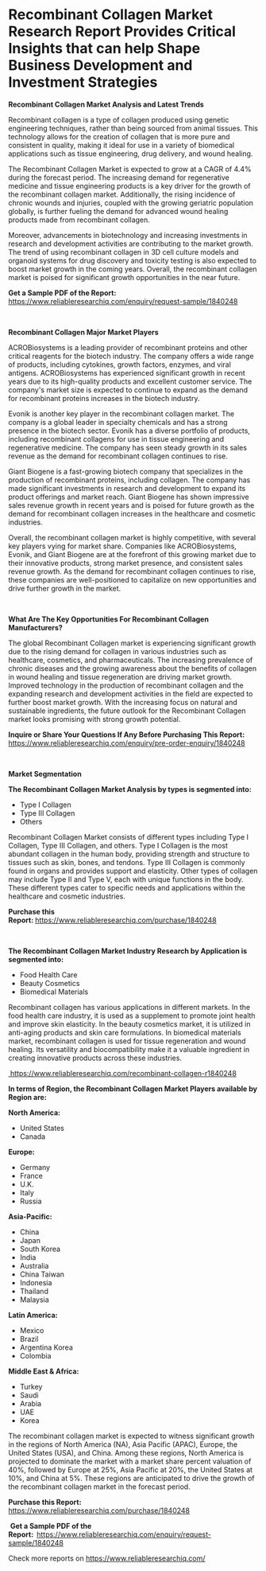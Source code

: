 <p><h1>Recombinant Collagen Market Research Report Provides Critical Insights that can help Shape Business Development and Investment Strategies</h1></p><p><strong>Recombinant Collagen Market Analysis and Latest Trends</strong></p>
<p><p>Recombinant collagen is a type of collagen produced using genetic engineering techniques, rather than being sourced from animal tissues. This technology allows for the creation of collagen that is more pure and consistent in quality, making it ideal for use in a variety of biomedical applications such as tissue engineering, drug delivery, and wound healing.</p><p>The Recombinant Collagen Market is expected to grow at a CAGR of 4.4% during the forecast period. The increasing demand for regenerative medicine and tissue engineering products is a key driver for the growth of the recombinant collagen market. Additionally, the rising incidence of chronic wounds and injuries, coupled with the growing geriatric population globally, is further fueling the demand for advanced wound healing products made from recombinant collagen.</p><p>Moreover, advancements in biotechnology and increasing investments in research and development activities are contributing to the market growth. The trend of using recombinant collagen in 3D cell culture models and organoid systems for drug discovery and toxicity testing is also expected to boost market growth in the coming years. Overall, the recombinant collagen market is poised for significant growth opportunities in the near future.</p></p>
<p><strong>Get a Sample PDF of the Report:&nbsp;</strong> <a href="https://www.reliableresearchiq.com/enquiry/request-sample/1840248">https://www.reliableresearchiq.com/enquiry/request-sample/1840248</a></p>
<p>&nbsp;</p>
<p><strong>Recombinant Collagen Major Market Players</strong></p>
<p><p>ACROBiosystems is a leading provider of recombinant proteins and other critical reagents for the biotech industry. The company offers a wide range of products, including cytokines, growth factors, enzymes, and viral antigens. ACROBiosystems has experienced significant growth in recent years due to its high-quality products and excellent customer service. The company's market size is expected to continue to expand as the demand for recombinant proteins increases in the biotech industry.</p><p>Evonik is another key player in the recombinant collagen market. The company is a global leader in specialty chemicals and has a strong presence in the biotech sector. Evonik has a diverse portfolio of products, including recombinant collagens for use in tissue engineering and regenerative medicine. The company has seen steady growth in its sales revenue as the demand for recombinant collagen continues to rise.</p><p>Giant Biogene is a fast-growing biotech company that specializes in the production of recombinant proteins, including collagen. The company has made significant investments in research and development to expand its product offerings and market reach. Giant Biogene has shown impressive sales revenue growth in recent years and is poised for future growth as the demand for recombinant collagen increases in the healthcare and cosmetic industries.</p><p>Overall, the recombinant collagen market is highly competitive, with several key players vying for market share. Companies like ACROBiosystems, Evonik, and Giant Biogene are at the forefront of this growing market due to their innovative products, strong market presence, and consistent sales revenue growth. As the demand for recombinant collagen continues to rise, these companies are well-positioned to capitalize on new opportunities and drive further growth in the market.</p></p>
<p>&nbsp;</p>
<p><strong>What Are The Key Opportunities For Recombinant Collagen Manufacturers?</strong></p>
<p><p>The global Recombinant Collagen market is experiencing significant growth due to the rising demand for collagen in various industries such as healthcare, cosmetics, and pharmaceuticals. The increasing prevalence of chronic diseases and the growing awareness about the benefits of collagen in wound healing and tissue regeneration are driving market growth. Improved technology in the production of recombinant collagen and the expanding research and development activities in the field are expected to further boost market growth. With the increasing focus on natural and sustainable ingredients, the future outlook for the Recombinant Collagen market looks promising with strong growth potential.</p></p>
<p><strong>Inquire or Share Your Questions If Any Before Purchasing This Report:</strong> <a href="https://www.reliableresearchiq.com/enquiry/pre-order-enquiry/1840248">https://www.reliableresearchiq.com/enquiry/pre-order-enquiry/1840248</a></p>
<p>&nbsp;</p>
<p><strong>Market Segmentation</strong></p>
<p><strong>The Recombinant Collagen Market Analysis by types is segmented into:</strong></p>
<p><ul><li>Type I Collagen</li><li>Type Ⅲ Collagen</li><li>Others</li></ul></p>
<p><p>Recombinant Collagen Market consists of different types including Type I Collagen, Type III Collagen, and others. Type I Collagen is the most abundant collagen in the human body, providing strength and structure to tissues such as skin, bones, and tendons. Type III Collagen is commonly found in organs and provides support and elasticity. Other types of collagen may include Type II and Type V, each with unique functions in the body. These different types cater to specific needs and applications within the healthcare and cosmetic industries.</p></p>
<p><strong>Purchase this Report:&nbsp;</strong><a href="https://www.reliableresearchiq.com/purchase/1840248">https://www.reliableresearchiq.com/purchase/1840248</a></p>
<p>&nbsp;</p>
<p><strong>The Recombinant Collagen Market Industry Research by Application is segmented into:</strong></p>
<p><ul><li>Food Health Care</li><li>Beauty Cosmetics</li><li>Biomedical Materials</li></ul></p>
<p><p>Recombinant collagen has various applications in different markets. In the food health care industry, it is used as a supplement to promote joint health and improve skin elasticity. In the beauty cosmetics market, it is utilized in anti-aging products and skin care formulations. In biomedical materials market, recombinant collagen is used for tissue regeneration and wound healing. Its versatility and biocompatibility make it a valuable ingredient in creating innovative products across these industries.</p></p>
<p><a href="https://www.reliableresearchiq.com/recombinant-collagen-r1840248">&nbsp;https://www.reliableresearchiq.com/recombinant-collagen-r1840248</a></p>
<p><strong>In terms of Region, the Recombinant Collagen Market Players available by Region are:</strong></p>
<p>
    <p> <strong> North America: </strong>
        <ul>
            <li>United States</li>
            <li>Canada</li>
        </ul>
        </p> 
    <p> <strong> Europe: </strong>
        <ul>
            <li>Germany</li>
            <li>France</li>
            <li>U.K.</li>
            <li>Italy</li>
            <li>Russia</li>
        </ul>
        </p> 
    <p> <strong> Asia-Pacific: </strong>
        <ul>
            <li>China</li>
            <li>Japan</li>
            <li>South Korea</li>
            <li>India</li>
            <li>Australia</li>
            <li>China Taiwan</li>
            <li>Indonesia</li>
            <li>Thailand</li>
            <li>Malaysia</li>
        </ul>
        </p> 
    <p> <strong> Latin America: </strong>
        <ul>
            <li>Mexico</li>
            <li>Brazil</li>
            <li>Argentina Korea</li>
            <li>Colombia</li>
        </ul>
        </p> 
    <p> <strong> Middle East & Africa: </strong>
        <ul>
            <li>Turkey</li>
            <li>Saudi</li>
            <li>Arabia</li>
            <li>UAE</li>
            <li>Korea</li>
        </ul>
    </p>
    </p>
<p><p>The recombinant collagen market is expected to witness significant growth in the regions of North America (NA), Asia Pacific (APAC), Europe, the United States (USA), and China. Among these regions, North America is projected to dominate the market with a market share percent valuation of 40%, followed by Europe at 25%, Asia Pacific at 20%, the United States at 10%, and China at 5%. These regions are anticipated to drive the growth of the recombinant collagen market in the forecast period.</p></p>
<p><strong>Purchase this Report: </strong><a href="https://www.reliableresearchiq.com/purchase/1840248">https://www.reliableresearchiq.com/purchase/1840248</a></p>
<p>&nbsp;<strong>Get a Sample PDF of the Report:&nbsp;&nbsp;</strong><a href="https://www.reliableresearchiq.com/enquiry/request-sample/1840248">https://www.reliableresearchiq.com/enquiry/request-sample/1840248</a></p>
<p><strong></strong></p>
<p>Check more reports on <a href="https://www.reliableresearchiq.com/">https://www.reliableresearchiq.com/</a></p>